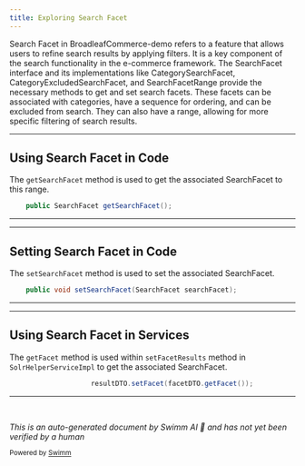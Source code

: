 ```yaml
---
title: Exploring Search Facet
---
```

Search Facet in BroadleafCommerce-demo refers to a feature that allows users to refine search results by applying filters. It is a key component of the search functionality in the e-commerce framework. The SearchFacet interface and its implementations like CategorySearchFacet, CategoryExcludedSearchFacet, and SearchFacetRange provide the necessary methods to get and set search facets. These facets can be associated with categories, have a sequence for ordering, and can be excluded from search. They can also have a range, allowing for more specific filtering of search results.

<SwmSnippet path="/core/broadleaf-framework/src/main/java/org/broadleafcommerce/core/search/domain/SearchFacetRange.java" line="80">

---

## Using Search Facet in Code

The `getSearchFacet` method is used to get the associated SearchFacet to this range.

```java
    public SearchFacet getSearchFacet();
```

---

</SwmSnippet>

<SwmSnippet path="/core/broadleaf-framework/src/main/java/org/broadleafcommerce/core/search/domain/SearchFacetRange.java" line="87">

---

## Setting Search Facet in Code

The `setSearchFacet` method is used to set the associated SearchFacet.

```java
    public void setSearchFacet(SearchFacet searchFacet);
```

---

</SwmSnippet>

<SwmSnippet path="/core/broadleaf-framework/src/main/java/org/broadleafcommerce/core/search/service/solr/SolrHelperServiceImpl.java" line="651">

---

## Using Search Facet in Services

The `getFacet` method is used within `setFacetResults` method in `SolrHelperServiceImpl` to get the associated SearchFacet.

```java
                    resultDTO.setFacet(facetDTO.getFacet());
```

---

</SwmSnippet>

&nbsp;

*This is an auto-generated document by Swimm AI 🌊 and has not yet been verified by a human*

<SwmMeta version="3.0.0" repo-id="Z2l0aHViJTNBJTNBQnJvYWRsZWFmQ29tbWVyY2UtZGVtbyUzQSUzQWdpbGFkbmF2b3Q=" repo-name="BroadleafCommerce-demo" doc-type="overview"><sup>Powered by [Swimm](/)</sup></SwmMeta>
